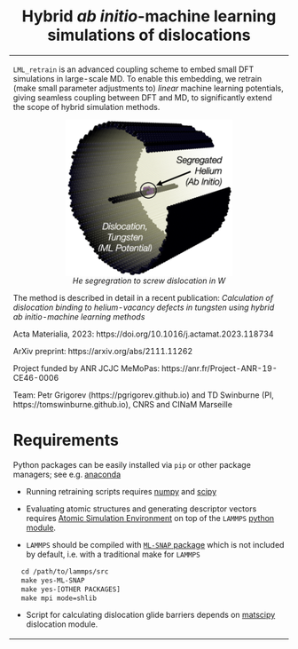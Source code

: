 <h1 align=center>Hybrid <i>ab initio</i>-machine learning simulations of dislocations</h1>

<table align="center" style="border:0px solid white;"> 
  <tr style="border:0px;">
    <td width="700" style="border:0px;">
      <p>
      <code>LML_retrain</code> is an advanced coupling scheme to embed small DFT simulations in large-scale MD.
      To enable this embedding, we retrain (make small parameter adjustments to) <i>linear</i> machine learning potentials,
      giving seamless coupling between DFT and MD, to significantly extend the scope of hybrid simulation methods.</p>
      <p align=center>
    <img align=center src="screw_dislocation_W_He_qmml.png"  width="300">
      <br>
      <i> He segregration to screw dislocation in W</i>
        </p>
      The method is described in detail in a recent publication:
<i>Calculation of dislocation binding to helium-vacancy defects in tungsten using hybrid ab initio-machine learning methods</i>
      <p> Acta Materialia, 2023: https://doi.org/10.1016/j.actamat.2023.118734</p>
      <p> ArXiv preprint: https://arxiv.org/abs/2111.11262</p>
      <p>Project funded by ANR JCJC MeMoPas: https://anr.fr/Project-ANR-19-CE46-0006</p>
      <p>Team: Petr Grigorev (https://pgrigorev.github.io) and TD Swinburne (PI, https://tomswinburne.github.io), CNRS and CINaM Marseille</p>

# Requirements

Python packages can be easily installed via `pip` or other package managers; see e.g. [anaconda](https://www.anaconda.com)

- Running retraining scripts requires [numpy](https://numpy.org/) and [scipy](https://docs.scipy.org/doc/scipy/reference/generated/scipy.linalg.orth.html) 

- Evaluating atomic structures and generating descriptor vectors requires [Atomic Simulation Environment](https://wiki.fysik.dtu.dk/ase/) on top of the `LAMMPS` [python module](https://docs.lammps.org/Python_module.html). 

- `LAMMPS` should be compiled with [`ML-SNAP` package](https://docs.lammps.org/pair_snap.html#restrictions) which is not included by default, i.e. with a traditional make for `LAMMPS`
```
  cd /path/to/lammps/src
  make yes-ML-SNAP
  make yes-[OTHER PACKAGES]
  make mpi mode=shlib
```

- Script for calculating dislocation glide barriers depends on [matscipy](https://github.com/libAtoms/matscipy) dislocation module. 
    </td>
  </tr>
  </table>



